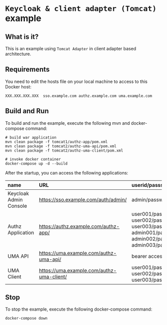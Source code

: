 `Keycloak & client adapter (Tomcat)` example
======================

What is it?
-----------

This is an example using `Tomcat Adapter` in client adapter based architecture.


Requirements
-----------

You need to edit the hosts file on your local machine to access to this Docker host:

   ````
   XXX.XXX.XXX.XXX	sso.example.com authz.example.com uma.example.com
   ````


Build and Run
-----------

To build and run the example, execute the following mvn and docker-compose command:

   ````
   # build war application
   mvn clean package -f tomcat1/authz-app/pom.xml
   mvn clean package -f tomcat2/authz-uma-api/pom.xml
   mvn clean package -f tomcat2/authz-uma-client/pom.xml

   # invoke docker container
   docker-compose up -d --build
   ````

After the startup, you can access the following applications:

|name|URL|userid/passsword|
|:--|:--|:--|
|Keycloak Admin Console|https://sso.example.com/auth/admin/|admin/password|
|Authz Application|https://authz.example.com/authz-app/|user001/password<br>user002/password<br>user003/password<br>admin001/password<br>admin002/password<br>admin003/password<br>|
|UMA API|https://uma.example.com/authz-uma-api/|bearer access only|
|UMA Client|https://uma.example.com/authz-uma-client/|user001/password<br>user002/password<br>user003/password|


Stop
-----------

To stop the example, execute the following docker-compose command:

   ````
   docker-compose down
   ````
